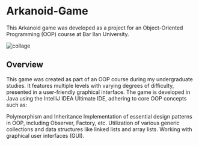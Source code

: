 # Arkanoid-Game

This Arkanoid game was developed as a project for an Object-Oriented Programming (OOP) course at Bar Ilan University.

![collage](https://github.com/user-attachments/assets/80235a9c-a90e-49fc-9fd3-731e865e2788)

## Overview
This game was created as part of an OOP course during my undergraduate studies. It features multiple levels with varying degrees of difficulty, presented in a user-friendly graphical interface. The game is developed in Java using the IntelliJ IDEA Ultimate IDE, adhering to core OOP concepts such as:

Polymorphism and Inheritance
Implementation of essential design patterns in OOP, including Observer, Factory, etc.
Utilization of various generic collections and data structures like linked lists and array lists.
Working with graphical user interfaces (GUI).








